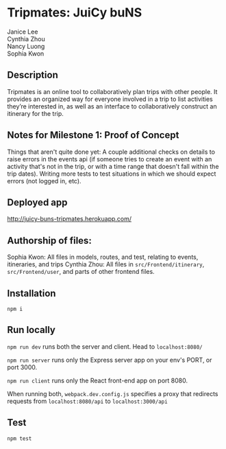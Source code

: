 # Tripmates: JuiCy buNS
Janice Lee  
Cynthia Zhou  
Nancy Luong  
Sophia Kwon

## Description
Tripmates is an online tool to collaboratively plan trips with other people. It provides an organized way for everyone involved in a trip to list activities they’re interested in, as well as an interface to collaboratively construct an itinerary for the trip.

## Notes for Milestone 1: Proof of Concept
Things that aren't quite done yet:
A couple additional checks on details to raise errors in the events api (if someone tries to create an event with an activity that's not in the trip, or with a time range that doesn't fall within the trip dates).
Writing more tests to test situations in which we should expect errors (not logged in, etc).

## Deployed app
http://juicy-buns-tripmates.herokuapp.com/

## Authorship of files:
Sophia Kwon: All files in models, routes, and test, relating to events, itineraries, and trips
Cynthia Zhou: All files in `src/Frontend/itinerary`, `src/Frontend/user`, and parts of other frontend files.

## Installation
`npm i`

## Run locally
`npm run dev` runs both the server and client. Head to `localhost:8080/`

`npm run server` runs only the Express server app on your env's PORT, or port 3000.

`npm run client` runs only the React front-end app on port 8080.

When running both, `webpack.dev.config.js` specifies a proxy that redirects requests from `localhost:8080/api` to `localhost:3000/api`

## Test
`npm test`

